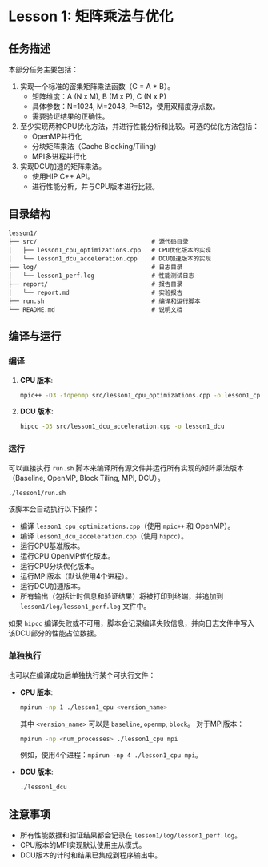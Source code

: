 # Lesson 1: 矩阵乘法与优化

## 任务描述

本部分任务主要包括：
1.  实现一个标准的密集矩阵乘法函数（C = A * B）。
    *   矩阵维度：A (N x M), B (M x P), C (N x P)
    *   具体参数：N=1024, M=2048, P=512，使用双精度浮点数。
    *   需要验证结果的正确性。
2.  至少实现两种CPU优化方法，并进行性能分析和比较。可选的优化方法包括：
    *   OpenMP并行化
    *   分块矩阵乘法（Cache Blocking/Tiling）
    *   MPI多进程并行化
3.  实现DCU加速的矩阵乘法。
    *   使用HIP C++ API。
    *   进行性能分析，并与CPU版本进行比较。

## 目录结构

```
lesson1/
├── src/                                # 源代码目录
│   ├── lesson1_cpu_optimizations.cpp   # CPU优化版本的实现
│   └── lesson1_dcu_acceleration.cpp    # DCU加速版本的实现
├── log/                                # 日志目录
│   └── lesson1_perf.log                # 性能测试日志
├── report/                             # 报告目录
│   └── report.md                       # 实验报告
├── run.sh                              # 编译和运行脚本
└── README.md                           # 说明文档
```

## 编译与运行

### 编译

1.  **CPU 版本**:
    ```bash
    mpic++ -O3 -fopenmp src/lesson1_cpu_optimizations.cpp -o lesson1_cpu -Wall
    ```
2.  **DCU 版本**:
    ```bash
    hipcc -O3 src/lesson1_dcu_acceleration.cpp -o lesson1_dcu
    ```

### 运行

可以直接执行 `run.sh` 脚本来编译所有源文件并运行所有实现的矩阵乘法版本（Baseline, OpenMP, Block Tiling, MPI, DCU）。

```bash
./lesson1/run.sh
```

该脚本会自动执行以下操作：
*   编译 `lesson1_cpu_optimizations.cpp`（使用 `mpic++` 和 OpenMP）。
*   编译 `lesson1_dcu_acceleration.cpp`（使用 `hipcc`）。
*   运行CPU基准版本。
*   运行CPU OpenMP优化版本。
*   运行CPU分块优化版本。
*   运行MPI版本（默认使用4个进程）。
*   运行DCU加速版本。
*   所有输出（包括计时信息和验证结果）将被打印到终端，并追加到 `lesson1/log/lesson1_perf.log` 文件中。

如果 `hipcc` 编译失败或不可用，脚本会记录编译失败信息，并向日志文件中写入该DCU部分的性能占位数据。

### 单独执行

也可以在编译成功后单独执行某个可执行文件：

*   **CPU 版本**:
    ```bash
    mpirun -np 1 ./lesson1_cpu <version_name>
    ```
    其中 `<version_name>` 可以是 `baseline`, `openmp`, `block`。
    对于MPI版本：
    ```bash
    mpirun -np <num_processes> ./lesson1_cpu mpi
    ```
    例如，使用4个进程：`mpirun -np 4 ./lesson1_cpu mpi`。

*   **DCU 版本**:
    ```bash
    ./lesson1_dcu
    ```

## 注意事项
*   所有性能数据和验证结果都会记录在 `lesson1/log/lesson1_perf.log`。
*   CPU版本的MPI实现默认使用主从模式。
*   DCU版本的计时和结果已集成到程序输出中。 